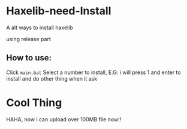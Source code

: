 # Haxelib-need-Install
A alt ways to install haxelib

using release part

## How to use:
Click `main.bat`
Select a number to install, E.G: i will press 1 and enter to install
and do other thing when it ask

# Cool Thing
HAHA, now i can upload over 100MB file now!!